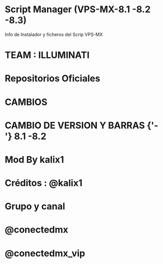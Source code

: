 # Script Manager (VPS-MX-8.1 -8.2 -8.3)
Info de Instalador y ficheros del Scrip VPS-MX

# TEAM : ILLUMINATI

# 
# Repositorios Oficiales
# CAMBIOS
# CAMBIO DE VERSION Y BARRAS {'-'} 8.1 -8.2

# Mod By kalix1
# Créditos : @kalix1
# 
# Grupo y canal
# @conectedmx
# @conectedmx_vip
